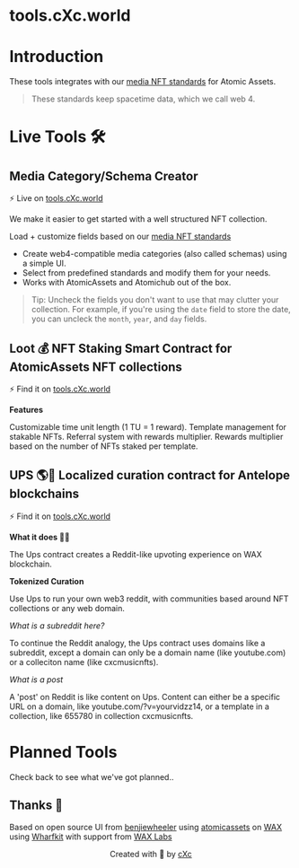 # tools.cXc.world

# Introduction

These tools integrates with our [media NFT standards](https://standards.cXc.world) for Atomic Assets.

> These standards keep spacetime data, which we call web 4. 

# Live Tools 🛠

## Media Category/Schema Creator 

⚡️ Live on [tools.cXc.world](https://tools.cXc.world)

We make it easier to get started with a well structured NFT collection. 

Load + customize fields based on our [media NFT standards](https://standards.cXc.world)

- Create web4-compatible media categories (also called schemas) using a simple UI.
- Select from predefined standards and modify them for your needs.
- Works with AtomicAssets and Atomichub out of the box.

> Tip: Uncheck the fields you don't want to use that may clutter your collection. For example, if you're using the `date` field to store the date, you can uncleck the `month`, `year`, and `day` fields.

## Loot 💰 NFT Staking Smart Contract for AtomicAssets NFT collections

⚡️ Find it on [tools.cXc.world](https://tools.cXc.world)

**Features**

Customizable time unit length (1 TU = 1 reward).
Template management for stakable NFTs.
Referral system with rewards multiplier.
Rewards multiplier based on the number of NFTs staked per template.

## UPS 🌎🔺 Localized curation contract for Antelope blockchains

⚡️ Find it on [tools.cXc.world](https://tools.cXc.world)

**What it does 🤘🚀** 

The Ups contract creates a Reddit-like upvoting experience on WAX blockchain.

**Tokenized Curation** 

Use Ups to run your own web3 reddit, with communities based around NFT collections or any web domain.

*What is a subreddit here?*

To continue the Reddit analogy, the Ups contract uses domains like a subreddit, except a domain can only be a domain name (like youtube.com) or a colleciton name (like cxcmusicnfts).

*What is a post*

A 'post' on Reddit is like content on Ups. Content can either be a specific URL on a domain, like youtube.com/?v=yourvidzz14, or a template in a collection, like 655780 in collection cxcmusicnfts.

# Planned Tools

Check back to see what we've got planned..

## Thanks 🙏
Based on open source UI from [benjiewheeler](https://github.com/benjiewheeler) using [atomicassets](https://github.com/pinknetworkx/atomicassets-js) on [WAX](https://wax.io) using [Wharfkit](https://wharfkit.com/) with support from [WAX Labs](https://labs.wax.io/proposals/84) 

<center>

Created with 💜 by [cXc](https://linktr.ee/cXc.world)

</center>